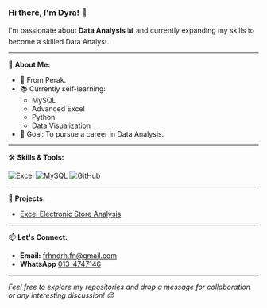 ### Hi there, I'm Dyra! 👋

I'm passionate about **Data Analysis 📊** and currently expanding my skills to become a skilled Data Analyst.

---

🌟 **About Me:**

- 📍 From Perak.
- 📚 Currently self-learning:
  - MySQL
  - Advanced Excel
  - Python
  - Data Visualization
- 🎯 Goal: To pursue a career in Data Analysis.

---

🛠️ **Skills & Tools:**

![Excel](https://img.shields.io/badge/Excel-%23239120.svg?&style=for-the-badge&logo=MicrosoftExcel&logoColor=white)
![MySQL](https://img.shields.io/badge/MySQL-%234479A1.svg?&style=for-the-badge&logo=MySQL&logoColor=white)
![GitHub](https://img.shields.io/badge/GitHub-%23181717.svg?&style=for-the-badge&logo=GitHub&logoColor=white)

---

🚀 **Projects:**

- [Excel Electronic Store Analysis](https://github.com/frhndrh-22/Excel-Electronic.Store)

---

📫 **Let's Connect:**

- **Email:** [frhndrh.fn@gmail.com](mailto:frhndrh.fn@gmail.com)
- **WhatsApp** [013-4747146](https://wa.me/0134747146)

---

*Feel free to explore my repositories and drop a message for collaboration or any interesting discussion! 😊*
